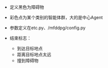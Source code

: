 - 定义黑色为障碍物
- 彩色点为某个类别的智能体群，大的是中心Agent
- 参数定义在etc.py、/mfddpg/config.py

 
- 结束标志：
  - 到达目标地点
  - 距离目标地点太远 
  - 撞到障碍物